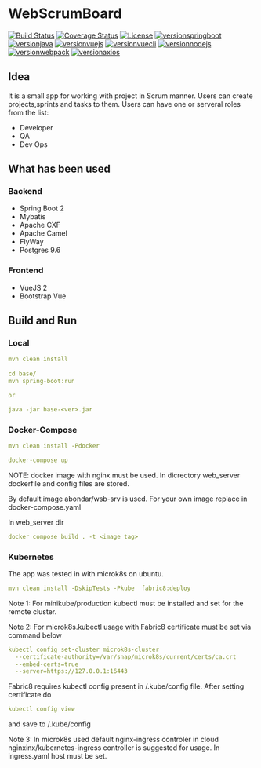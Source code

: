 # WebScrumBoard

[![Build Status](https://travis-ci.org/abondar24/WebScrumBoard.svg?branch=master)](https://travis-ci.org/abondar24/WebScrumBoard)
[![Coverage Status](https://coveralls.io/repos/github/abondar24/WebScrumBoard/badge.svg?branch=master)](https://coveralls.io/github/abondar24/WebScrumBoard?branch=master)
[![License](http://img.shields.io/:license-mit-blue.svg)](https://github.com/jonashackt/spring-boot-vuejs/blob/master/LICENSE)
[![versionspringboot](https://img.shields.io/badge/springboot-2.1.7_RELEASE-brightgreen.svg)](https://github.com/spring-projects/spring-boot)
[![versionjava](https://img.shields.io/badge/jdk-11-brightgreen.svg?logo=java)](https://github.com/spring-projects/spring-boot)
[![versionvuejs](https://img.shields.io/badge/vue.js-2.6.10-brightgreen.svg?logo=vue.js)](https://vuejs.org/)
[![versionvuecli](https://img.shields.io/badge/vue_CLI-3.11.0-brightgreen.svg?logo=vue.js)](https://cli.vuejs.org/)
[![versionnodejs](https://img.shields.io/badge/nodejs-v12.9.0-brightgreen.svg?logo=node.js)](https://nodejs.org/en/)
[![versionwebpack](https://img.shields.io/badge/webpack-4.28.4-brightgreen.svg?logo=webpack)](https://webpack.js.org/)
[![versionaxios](https://img.shields.io/badge/axios-0.18.0-brightgreen.svg)](https://github.com/axios/axios)


## Idea

It is a small app for working with project in Scrum manner. Users can create projects,sprints and tasks to them.
Users can have one or serveral roles from the list:

- Developer
- QA
- Dev Ops

## What has been used

### Backend

- Spring Boot 2
- Mybatis
- Apache CXF
- Apache Camel
- FlyWay
- Postgres 9.6

### Frontend

- VueJS 2
- Bootstrap Vue

## Build and Run

### Local

```yaml
mvn clean install
 
cd base/
mvn spring-boot:run

or 

java -jar base-<ver>.jar
```

### Docker-Compose

```yaml
mvn clean install -Pdocker

docker-compose up
```

NOTE: docker image with nginx must be used. In dicrectory web_server dockerfile and config files are stored.

By default image abondar/wsb-srv is used. For your own image replace in docker-compose.yaml

In web_server dir
```yaml
docker compose build . -t <image tag>
```

### Kubernetes

The app was tested in with microk8s on ubuntu.

```yaml
mvn clean install -DskipTests -Pkube  fabric8:deploy

```

Note 1: For minikube/production kubectl must be installed and set for the remote cluster. 

Note 2: For microk8s.kubectl usage with Fabric8 certificate must be set via command below

```yaml
kubectl config set-cluster microk8s-cluster 
  --certificate-authority=/var/snap/microk8s/current/certs/ca.crt 
  --embed-certs=true 
  --server=https://127.0.0.1:16443
```

Fabric8 requires kubectl config present in /.kube/config file. After setting certificate do

```yaml
kubectl config view
```
and save to /.kube/config 

Note 3: In microk8s used default nginx-ingress controler in cloud 
nginxinx/kubernetes-ingress controller is suggested for usage. In ingress.yaml host must be set.
